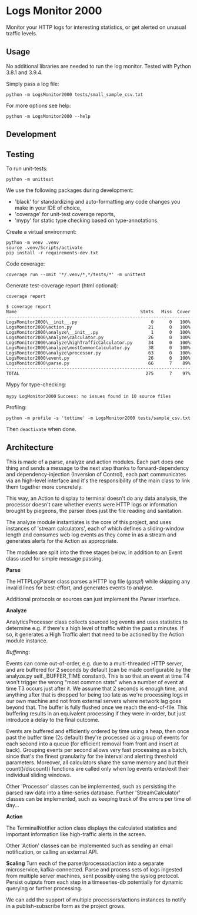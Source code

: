 # Logs Monitor 2000
Monitor your HTTP logs for interesting statistics, or get alerted on unusual traffic levels.


## Usage
No additional libraries are needed to run the log monitor. Tested with Python 3.8.1 and 3.9.4.

Simply pass a log file:

`python -m LogsMonitor2000 tests/small_sample_csv.txt`

For more options see help:

```python -m LogsMonitor2000 --help```


## Development

Testing
--------

To run unit-tests:

`python -m unittest`


We use the following packages during development:
*  'black' for standardizing and auto-formatting any code changes you make in your IDE of choice, 
*  'coverage' for unit-test coverage reports,
*  'mypy' for static type checking based on type-annotations.

Create a virtual environment:
```
python -m venv .venv
source .venv/Scripts/activate
pip install -r requirements-dev.txt
```

Code coverage:

`coverage run --omit '*/.venv/*,*/tests/*' -m unittest`

Generate test-coverage report (html optional):

`coverage report`

```
$ coverage report
Name                                               Stmts   Miss  Cover
----------------------------------------------------------------------
LogsMonitor2000\__init__.py                            0      0   100%
LogsMonitor2000\action.py                             21      0   100%
LogsMonitor2000\analyze\__init__.py                    1      0   100%
LogsMonitor2000\analyze\calculator.py                 26      0   100%
LogsMonitor2000\analyze\highTrafficCalculator.py      34      0   100%
LogsMonitor2000\analyze\mostCommonCalculator.py       38      0   100%
LogsMonitor2000\analyze\processor.py                  63      0   100%
LogsMonitor2000\event.py                              26      0   100%
LogsMonitor2000\parse.py                              66      7    89%
----------------------------------------------------------------------
TOTAL                                                275      7    97%
```

Mypy for type-checking:

`mypy LogMonitor2000`
`Success: no issues found in 10 source files`

Profilng:

`python -m profile -s 'tottime' -m LogsMonitor2000 tests/sample_csv.txt`

Then `deactivate` when done.


Architecture
------------

This is made of a parse, analyze and action modules.
Each part does one thing and sends a message to the next step thanks to forward-dependency and dependency-injection (Inversion of Control), each part communicates via an high-level interface and it's the responsibility of the main class to link them together more concretely.

This way, an Action to display to terminal doesn't do any data analysis, the processor doesn't care whether events were HTTP logs or information brought by piegeons, the parser does just the file reading and sanitation. 

The analyze module instantiates is the core of this project, and uses instances of 'stream calculators', each of which defines a sliding-window length and consumes web log events as they come in as a stream and generates alerts for the Action as appropriate.

The modules are split into the three stages below, in addition to an Event class used for simple message passing.

**Parse**

The HTTPLogParser class parses a HTTP log file (*gasp!*) while skipping any invalid lines for best-effort, and generates events to analyse.

Additional protocols or sources can just implement the Parser interface.

**Analyze**

AnalyticsProcessor class collects sourced log events and uses statistics to determine e.g. if there's a high level of traffic within the past x minutes. If so, it generates a High Traffic alert that need to be actioned by the Action module instance.

*Buffering*:

Events can come out-of-order, e.g. due to a multi-threaded HTTP server, and are buffered for 2 seconds by default (can be made configurable by the analyze.py self._BUFFER_TIME constant).
This is so that an event at time T4 won't trigger the wrong "most common stats" when a number of event at time T3 occurs just after it.
We assume that 2 seconds is enough time, and anything after that is dropped for being too late as we're processing logs in our own machine and not from external servers where network lag goes beyond that.
The buffer is fully flushed once we reach the end-of-file.
This buffering results in an equivalent processing if they were in-order, but just introduce a delay to the final outcome.

Events are buffered and efficiently ordered by time using a heap, then once past the buffer time (2s default) they're processed as a group of events for each second into a queue (for efficient removal from front and insert at back).
Grouping events per second allows very fast processing as a batch, since that's the finest granularity for the interval and alerting threshold parameters.
Moreover, all calculators share the same memory and but their count()/discount() functions are called only when log events enter/exit their individual sliding windows.

Other 'Processor' classes can be implemented, such as persisting the parsed raw data into a time-series database.
Further 'StreamCalculator' classes can be implemented, such as keeping track of the errors per time of day...

**Action**

The TerminalNotifier action class displays the calculated statistics and important information like high-traffic alerts in the screen.

Other 'Action' classes can be implemented such as sending an email notification, or calling an external API.


**Scaling**
Turn each of the parser/processor/action into a separate microservice, kafka-connected. 
Parse and process sets of logs ingested from multiple server machines, sent possibly using the syslog protocol.
Persist outputs from each step in a timeseries-db potentially for dynamic querying or further processing.

We can add the support of multiple processors/actions instances to notify in a publish-subscribe form as the project grows.
